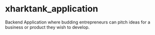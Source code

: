 # xharktank_application
Backend Application where budding entrepreneurs can pitch ideas for a business or product they wish to develop.
